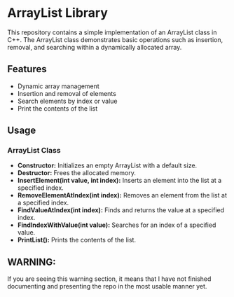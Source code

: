 # ArrayList Library
This repository contains a simple implementation of an ArrayList class in C++. The ArrayList class demonstrates basic operations such as insertion, removal, and searching within a dynamically allocated array.

## Features
- Dynamic array management
- Insertion and removal of elements
- Search elements by index or value
- Print the contents of the list



## Usage
### ArrayList Class
- **Constructor:** Initializes an empty ArrayList with a default size.
- **Destructor:** Frees the allocated memory.
- **InsertElement(int value, int index):** Inserts an element into the list at a specified index.
- **RemoveElementAtIndex(int index):** Removes an element from the list at a specified index.
- **FindValueAtIndex(int index):** Finds and returns the value at a specified index.
- **FindIndexWithValue(int value):** Searches for an index of a specified value.
- **PrintList():** Prints the contents of the list.

## WARNING: 
If you are seeing this warning section, it means that I have not finished documenting and presenting the repo in the most usable manner yet. 
